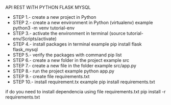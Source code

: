 API REST WiTH PYTHON FLASK MYSQL

- STEP 1.- create a new project in Python
- STEP 2.- create a new environment in Python (virtualenv) example python3 -m venv tutorial-env
- STEP 3.- activate the environment in terminal (source tutorial-env/Scripts/activate)
- STEP 4.- install packages in terminal example pip install flask flask_mysql
- STEP 5.- verify the packages with command pip list
- STEP 6.- create a new folder in the project example src
- STEP 7.- create a new file in the folder example src/app.py
- STEP 8.- run the project example python app.py
- STEP 9.- create file requirements.txt
- STEP 10.- install requirement.tx  example pip install requirements.txt

if do you need to install dependencia using file requirements.txt
pip install -r requirements.txt
